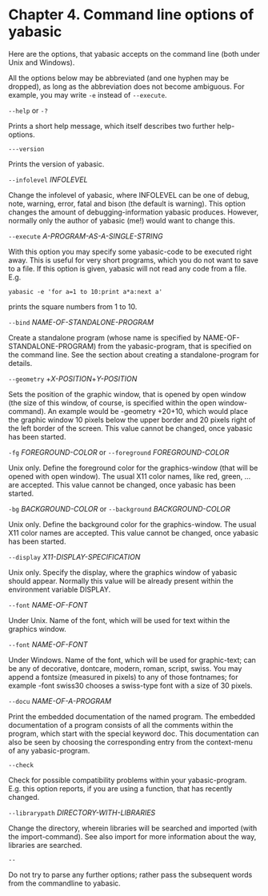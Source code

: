 # Chapter 4. Command line options of yabasic

Here are the options, that yabasic accepts on the command line (both under Unix and Windows).

All the options below may be abbreviated (and one hyphen may be dropped), as long as the abbreviation does not become ambiguous. For example, you may write ```-e``` instead of ```--execute```.

```--help``` or ```-?```

Prints a short help message, which itself describes two further help-options.

```---version```

Prints the version of yabasic.

```--infolevel``` *INFOLEVEL*

Change the infolevel of yabasic, where INFOLEVEL can be one of debug, note, warning, error, fatal and bison (the default is warning). This option changes the amount of debugging-information yabasic produces. However, normally only the author of yabasic (me!) would want to change this.

```--execute``` *A-PROGRAM-AS-A-SINGLE-STRING*

With this option you may specify some yabasic-code to be executed right away. This is useful for very short programs, which you do not want to save to a file. If this option is given, yabasic will not read any code from a file. E.g.

```
yabasic -e 'for a=1 to 10:print a*a:next a'
```

prints the square numbers from 1 to 10.

```--bind``` *NAME-OF-STANDALONE-PROGRAM*

Create a standalone program (whose name is specified by NAME-OF-STANDALONE-PROGRAM) from the yabasic-program, that is specified on the command line. See the section about creating a standalone-program for details.

```--geometry``` +*X-POSITION*+*Y-POSITION*

Sets the position of the graphic window, that is opened by open window (the size of this window, of course, is specified within the open window-command). An example would be -geometry +20+10, which would place the graphic window 10 pixels below the upper border and 20 pixels right of the left border of the screen. This value cannot be changed, once yabasic has been started.

```-fg``` *FOREGROUND-COLOR* or ```--foreground``` *FOREGROUND-COLOR*

Unix only. Define the foreground color for the graphics-window (that will be opened with open window). The usual X11 color names, like red, green, … are accepted. This value cannot be changed, once yabasic has been started.

```-bg``` *BACKGROUND-COLOR* or ```--background``` *BACKGROUND-COLOR*

Unix only. Define the background color for the graphics-window. The usual X11 color names are accepted. This value cannot be changed, once yabasic has been started.

```--display``` *X11-DISPLAY-SPECIFICATION*

Unix only. Specify the display, where the graphics window of yabasic should appear. Normally this value will be already present within the environment variable DISPLAY.

```--font``` *NAME-OF-FONT*

Under Unix. Name of the font, which will be used for text within the graphics window.

```--font``` *NAME-OF-FONT*

Under Windows. Name of the font, which will be used for graphic-text; can be any of decorative, dontcare, modern, roman, script, swiss. You may append a fontsize (measured in pixels) to any of those fontnames; for example -font swiss30 chooses a swiss-type font with a size of 30 pixels.

```--docu``` *NAME-OF-A-PROGRAM*

Print the embedded documentation of the named program. The embedded documentation of a program consists of all the comments within the program, which start with the special keyword doc. This documentation can also be seen by choosing the corresponding entry from the context-menu of any yabasic-program.

```--check```

Check for possible compatibility problems within your yabasic-program. E.g. this option reports, if you are using a function, that has recently changed.

```--librarypath``` *DIRECTORY-WITH-LIBRARIES*

Change the directory, wherein libraries will be searched and imported (with the import-command). See also import for more information about the way, libraries are searched.

```--```

 Do not try to parse any further options; rather pass the subsequent words from the commandline to yabasic.
